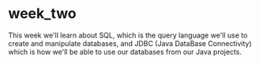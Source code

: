 # week_two
This week we'll learn about SQL, which is the query language we'll use to create and manipulate databases, 
and JDBC (Java DataBase Connectivity) which is how we'll be able to use our databases from our Java projects.
